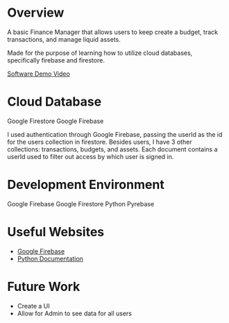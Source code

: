# Overview

A basic Finance Manager that allows users to keep create a budget, track transactions, and manage liquid assets.

Made for the purpose of learning how to utilize cloud databases, specifically firebase and firestore.

[Software Demo Video]([https://youtu.be/GZEbdH2U78A])

# Cloud Database

Google Firestore
Google Firebase

I used authentication through Google Firebase, passing the userId as the id for the users collection in firestore. Besides users, I have 3 other collections: transactions, budgets, and assets. Each document contains a userId used to filter out access by which user is signed in.

# Development Environment

Google Firebase
Google Firestore
Python
Pyrebase

# Useful Websites

- [Google Firebase]([https://firebase.google.com/])
- [Python Documentation]([https://www.python.org/doc/])

# Future Work

- Create a UI
- Allow for Admin to see data for all users

